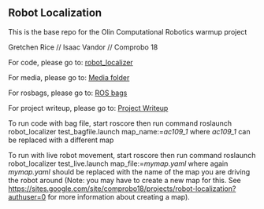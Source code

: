 ## Robot Localization
This is the base repo for the Olin Computational Robotics warmup project

Gretchen Rice // Isaac Vandor // Comprobo 18

For code, please go to: [robot_localizer](https://github.com/isaacvandor/robot_localization/tree/master/robot_localizer/scripts)

For media, please go to: [Media folder](https://github.com/isaacvandor/robot_localization/tree/master/media)

For rosbags, please go to: [ROS bags](https://github.com/isaacvandor/robot_localization/tree/master/robot_localizer/bags)

For project writeup, please go to: [Project Writeup](https://github.com/isaacvandor/robot_localization/blob/master/writeup.md)

To run code with bag file, start roscore then run command roslaunch robot_localizer test_bagfile.launch map_name:=*ac109_1* where *ac109_1* can be replaced with a different map

To run with live robot movement, start roscore then run command roslaunch robot_localizer test_live.launch map_file:=*mymap.yaml* where again *mymap.yaml* should be replaced with the name of the map you are driving the robot around (Note: you may have to create a new map for this. See https://sites.google.com/site/comprobo18/projects/robot-localization?authuser=0 for more information about creating a map).
